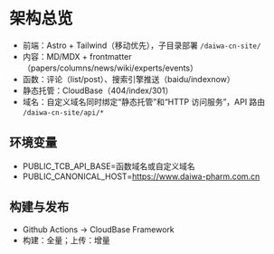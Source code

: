 # 架构总览
- 前端：Astro + Tailwind（移动优先），子目录部署 `/daiwa-cn-site/`
- 内容：MD/MDX + frontmatter（papers/columns/news/wiki/experts/events）
- 函数：评论（list/post）、搜索引擎推送（baidu/indexnow）
- 静态托管：CloudBase（404/index/301）
- 域名：自定义域名同时绑定“静态托管”和“HTTP 访问服务”，API 路由 `/daiwa-cn-site/api/*`

## 环境变量
- PUBLIC_TCB_API_BASE=函数域名或自定义域名
- PUBLIC_CANONICAL_HOST=https://www.daiwa-pharm.com.cn

## 构建与发布
- Github Actions → CloudBase Framework
- 构建：全量；上传：增量
